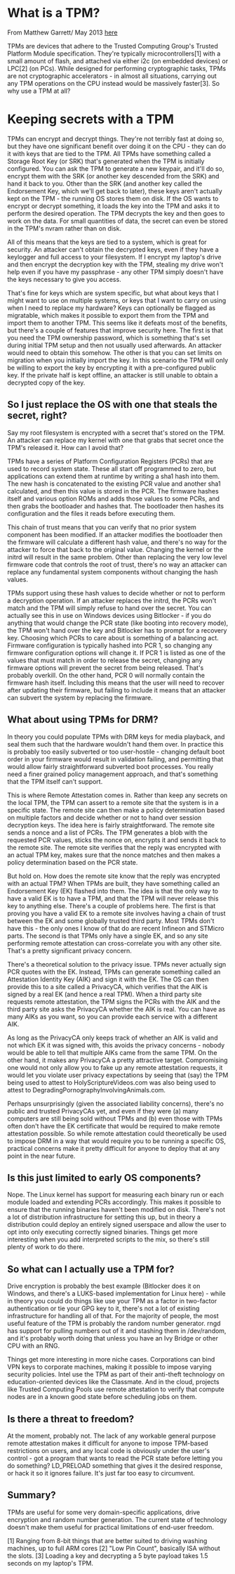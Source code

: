 # What is a TPM?

From Matthew Garrett/ May 2013 [here](https://mjg59.dreamwidth.org/24818.html)

TPMs are devices that adhere to the Trusted Computing Group's Trusted Platform Module specification. They're typically microcontrollers[1] with a small amount of flash, and attached via either i2c (on embedded devices) or LPC[2] (on PCs). While designed for performing cryptographic tasks, TPMs are not cryptographic accelerators - in almost all situations, carrying out any TPM operations on the CPU instead would be massively faster[3]. So why use a TPM at all? 
# Keeping secrets with a TPM
TPMs can encrypt and decrypt things. They're not terribly fast at doing so, but they have one significant benefit over doing it on the CPU - they can do it with keys that are tied to the TPM. All TPMs have something called a Storage Root Key (or SRK) that's generated when the TPM is initially configured. You can ask the TPM to generate a new keypair, and it'll do so, encrypt them with the SRK (or another key descended from the SRK) and hand it back to you. Other than the SRK (and another key called the Endorsement Key, which we'll get back to later), these keys aren't actually kept on the TPM - the running OS stores them on disk. If the OS wants to encrypt or decrypt something, it loads the key into the TPM and asks it to perform the desired operation. The TPM decrypts the key and then goes to work on the data. For small quantities of data, the secret can even be stored in the TPM's nvram rather than on disk.

All of this means that the keys are tied to a system, which is great for security. An attacker can't obtain the decrypted keys, even if they have a keylogger and full access to your filesystem. If I encrypt my laptop's drive and then encrypt the decryption key with the TPM, stealing my drive won't help even if you have my passphrase - any other TPM simply doesn't have the keys necessary to give you access.

That's fine for keys which are system specific, but what about keys that I might want to use on multiple systems, or keys that I want to carry on using when I need to replace my hardware? Keys can optionally be flagged as migratable, which makes it possible to export them from the TPM and import them to another TPM. This seems like it defeats most of the benefits, but there's a couple of features that improve security here. The first is that you need the TPM ownership password, which is something that's set during initial TPM setup and then not usually used afterwards. An attacker would need to obtain this somehow. The other is that you can set limits on migration when you initially import the key. In this scenario the TPM will only be willing to export the key by encrypting it with a pre-configured public key. If the private half is kept offline, an attacker is still unable to obtain a decrypted copy of the key.
## So I just replace the OS with one that steals the secret, right?
Say my root filesystem is encrypted with a secret that's stored on the TPM. An attacker can replace my kernel with one that grabs that secret once the TPM's released it. How can I avoid that?

TPMs have a series of Platform Configuration Registers (PCRs) that are used to record system state. These all start off programmed to zero, but applications can extend them at runtime by writing a sha1 hash into them. The new hash is concatenated to the existing PCR value and another sha1 calculated, and then this value is stored in the PCR. The firmware hashes itself and various option ROMs and adds those values to some PCRs, and then grabs the bootloader and hashes that. The bootloader then hashes its configuration and the files it reads before executing them.

This chain of trust means that you can verify that no prior system component has been modified. If an attacker modifies the bootloader then the firmware will calculate a different hash value, and there's no way for the attacker to force that back to the original value. Changing the kernel or the initrd will result in the same problem. Other than replacing the very low level firmware code that controls the root of trust, there's no way an attacker can replace any fundamental system components without changing the hash values.

TPMs support using these hash values to decide whether or not to perform a decryption operation. If an attacker replaces the initrd, the PCRs won't match and the TPM will simply refuse to hand over the secret. You can actually see this in use on Windows devices using Bitlocker - if you do anything that would change the PCR state (like booting into recovery mode), the TPM won't hand over the key and Bitlocker has to prompt for a recovery key. Choosing which PCRs to care about is something of a balancing act. Firmware configuration is typically hashed into PCR 1, so changing any firmware configuration options will change it. If PCR 1 is listed as one of the values that must match in order to release the secret, changing any firmware options will prevent the secret from being released. That's probably overkill. On the other hand, PCR 0 will normally contain the firmware hash itself. Including this means that the user will need to recover after updating their firmware, but failing to include it means that an attacker can subvert the system by replacing the firmware.
## What about using TPMs for DRM?
In theory you could populate TPMs with DRM keys for media playback, and seal them such that the hardware wouldn't hand them over. In practice this is probably too easily subverted or too user-hostile - changing default boot order in your firmware would result in validation failing, and permitting that would allow fairly straightforward subverted boot processes. You really need a finer grained policy management approach, and that's something that the TPM itself can't support.

This is where Remote Attestation comes in. Rather than keep any secrets on the local TPM, the TPM can assert to a remote site that the system is in a specific state. The remote site can then make a policy determination based on multiple factors and decide whether or not to hand over session decryption keys. The idea here is fairly straightforward. The remote site sends a nonce and a list of PCRs. The TPM generates a blob with the requested PCR values, sticks the nonce on, encrypts it and sends it back to the remote site. The remote site verifies that the reply was encrypted with an actual TPM key, makes sure that the nonce matches and then makes a policy determination based on the PCR state.

But hold on. How does the remote site know that the reply was encrypted with an actual TPM? When TPMs are built, they have something called an Endorsement Key (EK) flashed into them. The idea is that the only way to have a valid EK is to have a TPM, and that the TPM will never release this key to anything else. There's a couple of problems here. The first is that proving you have a valid EK to a remote site involves having a chain of trust between the EK and some globally trusted third party. Most TPMs don't have this - the only ones I know of that do are recent Infineon and STMicro parts. The second is that TPMs only have a single EK, and so any site performing remote attestation can cross-correlate you with any other site. That's a pretty significant privacy concern.

There's a theoretical solution to the privacy issue. TPMs never actually sign PCR quotes with the EK. Instead, TPMs can generate something called an Attestation Identity Key (AIK) and sign it with the EK. The OS can then provide this to a site called a PrivacyCA, which verifies that the AIK is signed by a real EK (and hence a real TPM). When a third party site requests remote attestation, the TPM signs the PCRs with the AIK and the third party site asks the PrivacyCA whether the AIK is real. You can have as many AIKs as you want, so you can provide each service with a different AIK.

As long as the PrivacyCA only keeps track of whether an AIK is valid and not which EK it was signed with, this avoids the privacy concerns - nobody would be able to tell that multiple AIKs came from the same TPM. On the other hand, it makes any PrivacyCA a pretty attractive target. Compromising one would not only allow you to fake up any remote attestation requests, it would let you violate user privacy expectations by seeing that (say) the TPM being used to attest to HolyScriptureVideos.com was also being used to attest to DegradingPornographyInvolvingAnimals.com.

Perhaps unsurprisingly (given the associated liability concerns), there's no public and trusted PrivacyCAs yet, and even if they were (a) many computers are still being sold without TPMs and (b) even those with TPMs often don't have the EK certificate that would be required to make remote attestation possible. So while remote attestation could theoretically be used to impose DRM in a way that would require you to be running a specific OS, practical concerns make it pretty difficult for anyone to deploy that at any point in the near future.
## Is this just limited to early OS components?
Nope. The Linux kernel has support for measuring each binary run or each module loaded and extending PCRs accordingly. This makes it possible to ensure that the running binaries haven't been modified on disk. There's not a lot of distribution infrastructure for setting this up, but in theory a distribution could deploy an entirely signed userspace and allow the user to opt into only executing correctly signed binaries. Things get more interesting when you add interpreted scripts to the mix, so there's still plenty of work to do there.
## So what can I actually use a TPM for?
Drive encryption is probably the best example (Bitlocker does it on Windows, and there's a LUKS-based implementation for Linux here) - while in theory you could do things like use your TPM as a factor in two-factor authentication or tie your GPG key to it, there's not a lot of existing infrastructure for handling all of that. For the majority of people, the most useful feature of the TPM is probably the random number generator. rngd has support for pulling numbers out of it and stashing them in /dev/random, and it's probably worth doing that unless you have an Ivy Bridge or other CPU with an RNG.

Things get more interesting in more niche cases. Corporations can bind VPN keys to corporate machines, making it possible to impose varying security policies. Intel use the TPM as part of their anti-theft technology on education-oriented devices like the Classmate. And in the cloud, projects like Trusted Computing Pools use remote attestation to verify that compute nodes are in a known good state before scheduling jobs on them.
## Is there a threat to freedom?
At the moment, probably not. The lack of any workable general purpose remote attestation makes it difficult for anyone to impose TPM-based restrictions on users, and any local code is obviously under the user's control - got a program that wants to read the PCR state before letting you do something? LD_PRELOAD something that gives it the desired response, or hack it so it ignores failure. It's just far too easy to circumvent.
## Summary?
TPMs are useful for some very domain-specific applications, drive encryption and random number generation. The current state of technology doesn't make them useful for practical limitations of end-user freedom.

[1] Ranging from 8-bit things that are better suited to driving washing machines, up to full ARM cores
[2] "Low Pin Count", basically ISA without the slots.
[3] Loading a key and decrypting a 5 byte payload takes 1.5 seconds on my laptop's TPM.
